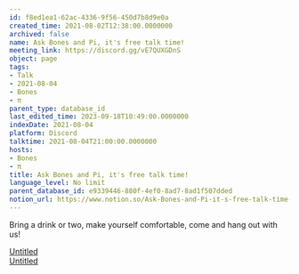 ```yaml
---
id: f8ed1ea1-62ac-4336-9f56-450d7b8d9e0a
created_time: 2021-08-02T12:38:00.0000000
archived: false
name: Ask Bones and Pi, it's free talk time!
meeting_link: https://discord.gg/vE7QUXGDnS
object: page
tags:
- Talk
- 2021-08-04
- Bones
- π
parent_type: database_id
last_edited_time: 2023-09-18T10:49:00.0000000
indexDate: 2021-08-04
platform: Discord
talktime: 2021-08-04T21:00:00.0000000
hosts:
- Bones
- π
title: Ask Bones and Pi, it's free talk time!
language_level: No limit
parent_database_id: e9339446-880f-4ef0-8ad7-8ad1f507dded
notion_url: https://www.notion.so/Ask-Bones-and-Pi-it-s-free-talk-time-f8ed1ea162ac43369f56450d7b8d9e0a
---
```


Bring a drink or two, make yourself comfortable, come and hang out with us!

[Untitled](https://www.notion.so/12c4a9e645d54aefa860b5f927a0b220)   
[Untitled](https://www.notion.so/482e61b02b9c4456b2b4fe86bb7544c6)   







